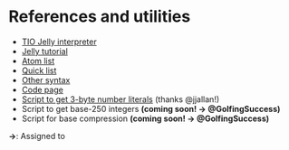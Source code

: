# References and utilities

+ [TIO Jelly interpreter](https://tio.run/#jelly)
+ [Jelly tutorial](https://github.com/DennisMitchell/jelly/wiki/Tutorial)
+ [Atom list](https://github.com/DennisMitchell/jelly/wiki/Atoms)
+ [Quick list](https://github.com/DennisMitchell/jelly/wiki/Quicks)
+ [Other syntax](https://github.com/DennisMitchell/jelly/wiki/Syntax)
+ [Code page](https://github.com/DennisMitchell/jelly/wiki/Code-page)
+ [Script to get 3-byte number literals](https://tio.run/##y0rNyan8/z/e3NTg8ERrh0cNcx817j201eDI/kNbgayKo3uCtE9sT3U4tNWe6@GOZiNTg4e7uw/P8OLSNjOyAOppR@g5PBGuJR5IVyZDdHEd6XrUuOfhjnknlj/cueDQ1iP7////b2wENAkA) (thanks @jjallan!)
+ Script to get base-250 integers **(coming soon! → @GolfingSuccess)**
+ Script for base compression **(coming soon! → @GolfingSuccess)**

**→**: Assigned to
